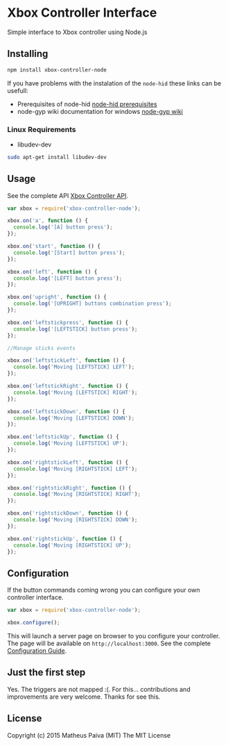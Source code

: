 Xbox Controller Interface
====================

Simple interface to Xbox controller using Node.js

## Installing

```bash
npm install xbox-controller-node
```

If you have problems with the instalation of the `node-hid` these links can be usefull:

- Prerequisites of node-hid [node-hid prerequisites](https://github.com/node-hid/node-hid#prerequisites)
- node-gyp wiki documentation for windows [node-gyp wiki](https://github.com/TooTallNate/node-gyp/wiki/Visual-Studio-2010-Setup)

### Linux Requirements
- libudev-dev

```bash
sudo apt-get install libudev-dev
```

## Usage

See the complete API [Xbox Controller API](https://github.com/mapaiva/xbox-controller-node/wiki).

``` javascript
var xbox = require('xbox-controller-node');

xbox.on('a', function () {
  console.log('[A] button press');
});

xbox.on('start', function () {
  console.log('[Start] button press');
});

xbox.on('left', function () {
  console.log('[LEFT] button press');
});

xbox.on('upright', function () {
  console.log('[UPRIGHT] buttons combination press');
});

xbox.on('leftstickpress', function () {
  console.log('[LEFTSTICK] button press');
});

//Manage sticks events

xbox.on('leftstickLeft', function () {
  console.log('Moving [LEFTSTICK] LEFT');
});

xbox.on('leftstickRight', function () {
  console.log('Moving [LEFTSTICK] RIGHT');
});

xbox.on('leftstickDown', function () {
  console.log('Moving [LEFTSTICK] DOWN');
});

xbox.on('leftstickUp', function () {
  console.log('Moving [LEFTSTICK] UP');
});

xbox.on('rightstickLeft', function () {
  console.log('Moving [RIGHTSTICK] LEFT');
});

xbox.on('rightstickRight', function () {
  console.log('Moving [RIGHTSTICK] RIGHT');
});

xbox.on('rightstickDown', function () {
  console.log('Moving [RIGHTSTICK] DOWN');
});

xbox.on('rightstickUp', function () {
  console.log('Moving [RIGHTSTICK] UP');
});
```

## Configuration

If the button commands coming wrong you can configure your own controller interface.

``` javascript
var xbox = require('xbox-controller-node');

xbox.configure();
```

This will launch a server page on browser to you configure your controller. The page will be available on `http://localhost:3000`. See the complete [Configuration Guide](https://github.com/mapaiva/xbox-controller-node/wiki/Configuration-Guide).

## Just the first step

Yes. The triggers are not mapped :(. For this... contributions and improvements are very welcome. Thanks for see this.

## License

Copyright (c) 2015 Matheus Paiva (MIT) The MIT License
